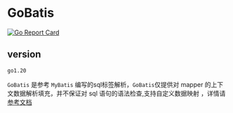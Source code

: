 # GoBatis
[![Go Report Card](https://goreportcard.com/badge/gitee.com/aurora-engine/sgo)](https://goreportcard.com/report/gitee.com/aurora-engine/sgo)<br>
## version
```shell
go1.20
```
`GoBatis` 是参考 `MyBatis` 编写的sql标签解析，`GoBatis`仅提供对 mapper 的上下文数据解析填充，并不保证对 sql 语句的语法检查,支持自定义数据映射
，详情请[参考文档](https://aurora-engine-cn.github.io/orm/gobatis.html)
